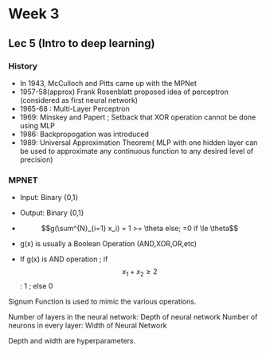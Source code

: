 # Week 3 
## Lec 5 (Intro to deep learning)

### History
 - In 1943, McCulloch and Pitts came up with the MPNet
 - 1957-58(approx) Frank Rosenblatt proposed idea of perceptron (considered as first neural network)
 - 1965-68 : Multi-Layer Perceptron
 - 1969: Minskey and Papert ; Setback that XOR operation cannot be done using MLP
 - 1986: Backpropogation was introduced 
 - 1989: Universal Approximation Theorem( MLP with one hidden layer can be used to approximate any continuous function to any desired level of precision)


### MPNET
- Input: Binary {0,1}
- Output: Binary {0,1}
- $$g(\sum^{N}_{i=1} x_i) = 1 >= \theta else; =0 if \le \theta$$

- g(x) is usually a Boolean Operation (AND,XOR,OR,etc)
- If g(x) is AND operation ; if $$x_1+x_2 \ge 2$$ : 1 ; else 0

Signum Function is used to mimic the various operations.

Number of layers in the neural network:  Depth of neural network
Number of neurons in every layer: Width of Neural Network

Depth and width are hyperparameters.
